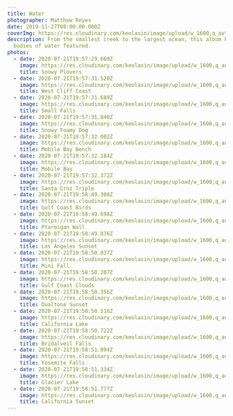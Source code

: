 ```yaml
---
title: Water
photographer: Matthew Reyes
date: 2019-11-27T08:00:00.000Z
coverImg: https://res.cloudinary.com/keolasin/image/upload/w_1600,q_auto,f_auto/v1597268131/Water/West_Cliff_Coast.jpg
description: From the smallest creek to the largest ocean, this album has many
  bodies of water featured.
photos:
  - date: 2020-07-21T19:57:29.660Z
    image: https://res.cloudinary.com/keolasin/image/upload/w_1600,q_auto,f_auto/v1597268129/Water/Snowy_Plovers.jpg
    title: Snowy Plovers
  - date: 2020-07-21T19:57:31.520Z
    image: https://res.cloudinary.com/keolasin/image/upload/w_1600,q_auto,f_auto/v1597268131/Water/West_Cliff_Coast.jpg
    title: West Cliff Coast
  - date: 2020-07-21T19:57:31.689Z
    image: https://res.cloudinary.com/keolasin/image/upload/w_1600,q_auto,f_auto/v1597268129/Water/Small_Falls.jpg
    title: Small Falls
  - date: 2020-07-21T19:57:31.840Z
    image: https://res.cloudinary.com/keolasin/image/upload/w_1600,q_auto,f_auto/v1597268129/Water/Snowy_Dog.jpg
    title: Snowy Foamy Dog
  - date: 2020-07-21T19:57:32.002Z
    image: https://res.cloudinary.com/keolasin/image/upload/w_1600,q_auto,f_auto/v1597268129/Water/Mobile_Bench.jpg
    title: Mobile Bay Bench
  - date: 2020-07-21T19:57:32.184Z
    image: https://res.cloudinary.com/keolasin/image/upload/w_1600,q_auto,f_auto/v1597268128/Water/Mobile_Bay.jpg
    title: Mobile Bay
  - date: 2020-07-21T19:57:32.372Z
    image: https://res.cloudinary.com/keolasin/image/upload/w_1600,q_auto,f_auto/v1597268128/Water/Santa_Cruz_Triple.jpg
    title: Santa Cruz Triple
  - date: 2020-07-21T19:58:49.308Z
    image: https://res.cloudinary.com/keolasin/image/upload/w_1600,q_auto,f_auto/v1597268126/Water/Gulf_Coast_Birds.jpg
    title: Gulf Coast Birds
  - date: 2020-07-21T19:58:49.698Z
    image: https://res.cloudinary.com/keolasin/image/upload/w_1600,q_auto,f_auto/v1597268126/Water/Ptarmigan_Wall.jpg
    title: Ptarmigan Wall
  - date: 2020-07-21T19:58:49.876Z
    image: https://res.cloudinary.com/keolasin/image/upload/w_1600,q_auto,f_auto/v1597268126/Water/Los_Angeles_Sunset.jpg
    title: Los Angeles Sunset
  - date: 2020-07-21T19:58:50.037Z
    image: https://res.cloudinary.com/keolasin/image/upload/w_1600,q_auto,f_auto/v1597268126/Water/Mini_Waterfall.jpg
    title: Mini Fall
  - date: 2020-07-21T19:58:50.207Z
    image: https://res.cloudinary.com/keolasin/image/upload/w_1600,q_auto,f_auto/v1597268126/Water/Gulf_Coast_Clouds.jpg
    title: Gulf Coast Clouds
  - date: 2020-07-21T19:58:50.356Z
    image: https://res.cloudinary.com/keolasin/image/upload/w_1600,q_auto,f_auto/v1597268124/Water/Dualtone_Sunset.jpg
    title: Dualtone Sunset
  - date: 2020-07-21T19:58:50.516Z
    image: https://res.cloudinary.com/keolasin/image/upload/w_1600,q_auto,f_auto/v1597268124/Water/California_Lake.jpg
    title: California Lake
  - date: 2020-07-21T19:58:50.722Z
    image: https://res.cloudinary.com/keolasin/image/upload/w_1600,q_auto,f_auto/v1597268124/Water/Bridalveil_Falls.jpg
    title: Bridalveil Falls
  - date: 2020-07-21T19:58:51.094Z
    image: https://res.cloudinary.com/keolasin/image/upload/w_1600,q_auto,f_auto/v1597268124/Water/Yoesmite_Falls.jpg
    title: Yosemite Falls
  - date: 2020-07-21T19:58:51.334Z
    image: https://res.cloudinary.com/keolasin/image/upload/w_1600,q_auto,f_auto/v1597268124/Water/Glacier_Lake.jpg
    title: Glacier Lake
  - date: 2020-07-21T19:58:51.777Z
    image: https://res.cloudinary.com/keolasin/image/upload/w_1600,q_auto,f_auto/v1597268124/Water/California_Sunset.jpg
    title: California Sunset
---
```

